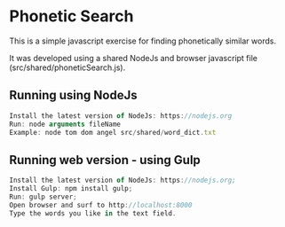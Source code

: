 # Phonetic Search
This is a simple javascript exercise for finding phonetically similar words.

It was developed using a shared NodeJs and browser javascript file (src/shared/phoneticSearch.js).

## Running using NodeJs
```javascript
Install the latest version of NodeJs: https://nodejs.org
Run: node arguments fileName
Example: node tom dom angel src/shared/word_dict.txt
```

## Running web version - using Gulp
```javascript
Install the latest version of NodeJs: https://nodejs.org;
Install Gulp: npm install gulp;
Run: gulp server;
Open browser and surf to http://localhost:8000
Type the words you like in the text field.
```
